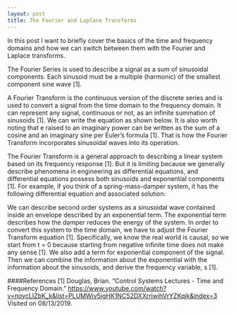 ```yaml
---
layout: post
title: The Fourier and Laplace Transforms 
---
```


In this post I want to briefly cover the basics of the time and frequency domains and how we can switch between them with the Fourier and Laplace transforms. 

The Fourier Series is used to describe a signal as a sum of sinusoidal components. Each sinusoid must be a multiple (harmonic) of the smallest component sine wave [1]. 

A Fourier Transform is the continuous version of the discrete series and is used to convert a signal from the time domain to the frequency domain. It can represent any signal, continuous or not, as an infinite summation of sinusoids [1]. We can write the equation as shown below. It is also worth noting that e raised to an imaginary power can be written as the sum of a cosine and an imaginary sine per Euler’s formula [1]. That is how the Fourier Transform incorporates sinusoidal waves into its operation. 

The Fourier Transform is a general approach to describing a linear system based on its frequency response [1]. But it is limiting because we generally describe phenomena in engineering as differential equations, and differential equations possess both sinusoids and exponential components [1]. For example, if you think of a spring-mass-damper system, it has the following differential equation and associated solution: 

We can describe second order systems as a sinusoidal wave contained inside an envelope described by an exponential term. The exponential term describes how the damper reduces the energy of the system. In order to convert this system to the time domain, we have to adjust the Fourier Transform equation [1]. Specifically, we know the real world is causal, so we start from t = 0 because starting from negative infinite time does not make any sense [1]. We also add a term for exponential component of the signal. Then we can combine the information about the exponential with the information about the sinusoids, and derive the frequency variable, s [1]. 

####References
[1] Douglas, Brian. “Control Systems Lectures - Time and Frequency Domain.” <https://www.youtube.com/watch?v=noycLIZbK_k&list=PLUMWjy5jgHK1NC52DXXrriwihVrYZKqjk&index=3> Visited on 08/13/2019. 
